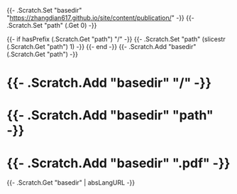 {{- .Scratch.Set "basedir" "https://zhangdian617.github.io/site/content/publication/" -}}
{{- .Scratch.Set "path" (.Get 0) -}}

{{- if hasPrefix (.Scratch.Get "path") "/" -}}
 {{- .Scratch.Set "path" (slicestr (.Scratch.Get "path") 1) -}}
 {{- end -}}
{{- .Scratch.Add "basedir" (.Scratch.Get "path") -}}

# {{- .Scratch.Add "basedir" "/" -}}
# {{- .Scratch.Add "basedir" "path" -}}
# {{- .Scratch.Add "basedir" ".pdf" -}}

{{- .Scratch.Get "basedir" | absLangURL -}}
